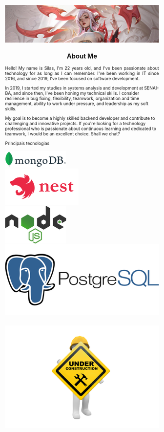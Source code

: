 <html>
<head>
	<meta http-equiv="Content-Type" content="text/html; charset=UTF-8" />
  <link rel="stylesheet" href="assets/styles/style.css">          
</head>
<body>
<section id="banner">
  <img src="assets/img/Irelia_crop.jpg" alt="Imagem 1">
</section>
<section id="aboutme">
<h1 align="center">About Me</h1>
  <p align="justify">
   Hello! My name is Silas, I'm 22 years old, and I've been passionate about technology for as long as I can remember. I've been working in IT since 2016, and since 2019, I've been focused on software development.

  In 2019, I started my studies in systems analysis and development at SENAI-BA, and since then, I've been honing my technical skills. I consider resilience in bug fixing, flexibility, teamwork, organization and time management, ability to work under pressure, and leadership as my soft skills.

  My goal is to become a highly skilled backend developer and contribute to challenging and innovative projects. If you're looking for a technology professional who is passionate about continuous learning and dedicated to teamwork, I would be an excellent choice. Shall we chat?
  </p>
</section>

<section id="stack-icons" class="stack-box">
        <div class="container">
            <div class="sub-title pt-5">Principais tecnologias</div>
            <div class="row align-items-center pb-5">
                <div class="col-lg-2 col-sm-6">
                    <img src="assets/img/lavarel.png" alt="">
                </div>
                <div class="col-lg-2 col-sm-6">
                    <img src="assets/img/mongo-icon.png" alt="">
                </div>
                <div class="col-lg-2 col-sm-6">
                    <img id="nest" src="assets/img/nestjs-ar21.svg" alt="">
                </div>
                <div class="col-lg-2 col-sm-6">
                    <img id="node" src="assets/img/node.icon.png" alt="">
                </div>
                <div class="col-lg-2 col-sm-6">
                    <img id="post" src="assets/img/postgree.png" alt="">
                </div>
                <div class="col-lg-1 col-sm-6">
                    <img id="react" src="assets/img/react-icon.png" alt="">
                </div>
            </div>
        </div>
    </section>

<p align="center">
  <img src="assets/img/underconstruction.png" alt="Descrição da imagem">
</p>

</body>
</html>
